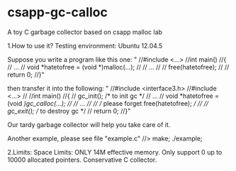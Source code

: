 # csapp-gc-calloc
A toy C garbage collector based on csapp malloc lab

1.How to use it?
Testing environment: Ubuntu 12.04.5

Suppose you write a program like this one:
"
//#include <...>
//int main()
//{
//	...
//	void *hatetofree = (void *)malloc(...);
//
//	...
//
//	free(hatetofree);
//
//	return 0;
//}"

then transfer it into the following:
"
//#include <interface3.h>
//#include <...>
//
//int main()
//{
//	gc_init(); /* to init gc */
//	...
//	void *hatetofree = (void *)gc_calloc(...);
//
//	...
//
//	/* please forget free(hatetofree); */
//
//	gc_exit(); /* to destroy gc */
//	return 0;
//}"

Our tardy garbage collector will help you take care of it.

Another example, please see file "example.c"
//> make; ./example;

2.Limits:
Space Limits: ONLY 14M effective memory.
Only support 0 up to 10000 allocated pointers.
Conservative C collector.
